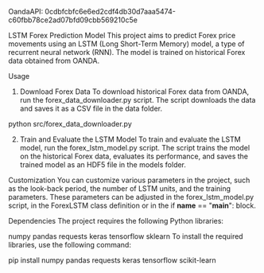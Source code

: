 OandaAPI: 0cdbfcbfc6e6ed2cdf4db30d7aaa5474-c60fbb78ce2ad07bfd09cbb569210c5e

LSTM Forex Prediction Model
This project aims to predict Forex price movements using an LSTM (Long Short-Term Memory) model, a type of recurrent neural network (RNN). The model is trained on historical Forex data obtained from OANDA.

Usage
1. Download Forex Data
To download historical Forex data from OANDA, run the forex_data_downloader.py script. The script downloads the data and saves it as a CSV file in the data folder.

python src/forex_data_downloader.py

2. Train and Evaluate the LSTM Model
To train and evaluate the LSTM model, run the forex_lstm_model.py script. The script trains the model on the historical Forex data, evaluates its performance, and saves the trained model as an HDF5 file in the models folder.

Customization
You can customize various parameters in the project, such as the look-back period, the number of LSTM units, and the training parameters. These parameters can be adjusted in the forex_lstm_model.py script, in the ForexLSTM class definition or in the if __name__ == "__main__": block.

Dependencies
The project requires the following Python libraries:

numpy
pandas
requests
keras
tensorflow
sklearn
To install the required libraries, use the following command:

pip install numpy pandas requests keras tensorflow scikit-learn
